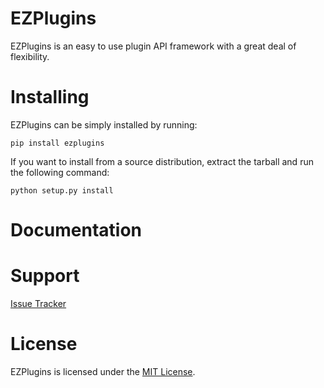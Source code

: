 # EZPlugins

EZPlugins is an easy to use plugin API framework with a great deal of flexibility.

# Installing

EZPlugins can be simply installed by running:

    pip install ezplugins

If you want to install from a source distribution, extract the tarball and run the following command:

    python setup.py install


# Documentation



# Support

[Issue Tracker](https://gitlab.oscdev.io/software/ezplugins)


# License

EZPlugins is licensed under the [MIT License](LICENSE).
